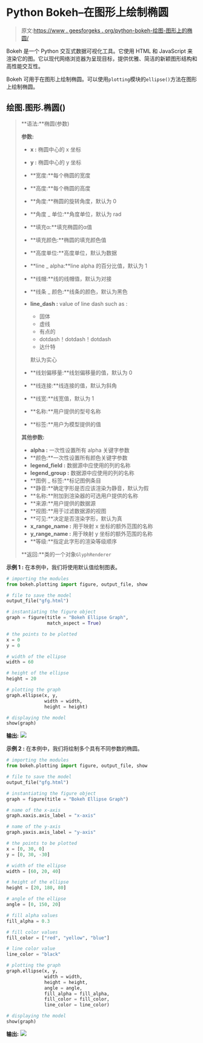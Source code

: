 # Python Bokeh–在图形上绘制椭圆

> 原文:[https://www . geesforgeks . org/python-bokeh-绘图-图形上的椭圆/](https://www.geeksforgeeks.org/python-bokeh-plotting-ellipses-on-a-graph/)

Bokeh 是一个 Python 交互式数据可视化工具。它使用 HTML 和 JavaScript 来渲染它的图。它以现代网络浏览器为呈现目标，提供优雅、简洁的新颖图形结构和高性能交互性。

Bokeh 可用于在图形上绘制椭圆。可以使用`plotting`模块的`ellipse()`方法在图形上绘制椭圆。

## 绘图.图形.椭圆()

> **语法:**椭圆(参数)
> 
> **参数:**
> 
> *   **x :** 椭圆中心的 x 坐标
> *   **y :** 椭圆中心的 y 坐标
> *   **宽度:**每个椭圆的宽度
> *   **高度:**每个椭圆的高度
> *   **角度:**椭圆的旋转角度，默认为 0
> *   **角度 _ 单位:**角度单位，默认为 rad
> *   **填充α:**填充椭圆的α值
> *   **填充颜色:**椭圆的填充颜色值
> *   **高度单位:**高度单位，默认为数据
> *   **line _ alpha:**line alpha 的百分比值，默认为 1
> *   **线帽:**线的线帽值，默认为对接
> *   **线条 _ 颜色:**线条的颜色，默认为黑色
> *   **line_dash :** value of line dash such as :
>     *   固体
>     *   虚线
>     *   有点的
>     *   dotdash！dotdash！dotdash
>     *   达什特
>     
>     默认为实心
>     
>     
> *   **线划偏移量:**线划偏移量的值，默认为 0
> *   **线连接:**线连接的值，默认为斜角
> *   **线宽:**线宽值，默认为 1
> *   **名称:**用户提供的型号名称
> *   **标签:**用户为模型提供的值
> 
> **其他参数:**
> 
> *   **alpha :** 一次性设置所有 alpha 关键字参数
> *   **颜色:**一次性设置所有颜色关键字参数
> *   **legend_field :** 数据源中应使用的列的名称
> *   **legend_group :** 数据源中应使用的列的名称
> *   **图例 _ 标签:**标记图例条目
> *   **静音:**确定字形是否应该渲染为静音，默认为假
> *   **名称:**附加到渲染器的可选用户提供的名称
> *   **来源:**用户提供的数据源
> *   **视图:**用于过滤数据源的视图
> *   **可见:**决定是否渲染字形，默认为真
> *   **x_range_name :** 用于映射 x 坐标的额外范围的名称
> *   **y_range_name :** 用于映射 y 坐标的额外范围的名称
> *   **等级:**指定此字形的渲染等级顺序
> 
> **返回:**类的一个对象`GlyphRenderer`

**示例 1 :** 在本例中，我们将使用默认值绘制图表。

```py
# importing the modules
from bokeh.plotting import figure, output_file, show

# file to save the model
output_file("gfg.html")

# instantiating the figure object
graph = figure(title = "Bokeh Ellipse Graph",
               match_aspect = True)

# the points to be plotted
x = 0
y = 0

# width of the ellipse
width = 60

# height of the ellipse
height = 20

# plotting the graph
graph.ellipse(x, y,
              width = width,
              height = height)

# displaying the model
show(graph)
```

**输出:**
![](img/533b2ec48c28c60366ec36fd1d5f6545.png)

**示例 2 :** 在本例中，我们将绘制多个具有不同参数的椭圆。

```py
# importing the modules
from bokeh.plotting import figure, output_file, show

# file to save the model
output_file("gfg.html")

# instantiating the figure object
graph = figure(title = "Bokeh Ellipse Graph")

# name of the x-axis
graph.xaxis.axis_label = "x-axis"

# name of the y-axis
graph.yaxis.axis_label = "y-axis"

# the points to be plotted
x = [0, 30, 0]
y = [0, 30, -30]

# width of the ellipse
width = [60, 20, 40]

# height of the ellipse
height = [20, 180, 80]

# angle of the ellipse
angle = [0, 150, 20]

# fill alpha values
fill_alpha = 0.3

# fill color values
fill_color = ["red", "yellow", "blue"]

# line color value
line_color = "black"

# plotting the graph
graph.ellipse(x, y,
              width = width,
              height = height,
              angle = angle,
              fill_alpha = fill_alpha,
              fill_color = fill_color,
              line_color = line_color)

# displaying the model
show(graph)
```

**输出:**
![](img/69630bdddbf0b511e1fee5a9ba4f8ef9.png)